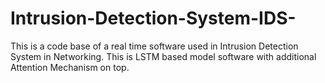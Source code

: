# Intrusion-Detection-System-IDS-
This is a code base of a real time software used in Intrusion Detection System in Networking. This is LSTM based model software with additional Attention Mechanism on top.
